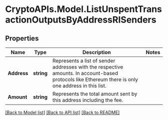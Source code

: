 # CryptoAPIs.Model.ListUnspentTransactionOutputsByAddressRISenders

## Properties

Name | Type | Description | Notes
------------ | ------------- | ------------- | -------------
**Address** | **string** | Represents a list of sender addresses with the respective amounts. In account-based protocols like Ethereum there is only one address in this list. | 
**Amount** | **string** | Represents the total amount sent by this address including the fee. | 

[[Back to Model list]](../README.md#documentation-for-models) [[Back to API list]](../README.md#documentation-for-api-endpoints) [[Back to README]](../README.md)

